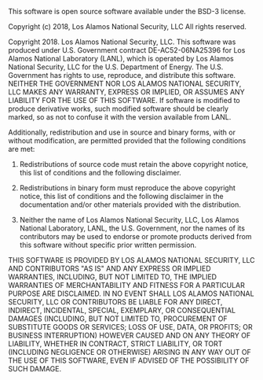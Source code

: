 This software is open source software available under the BSD-3 license.
 
Copyright (c) 2018, Los Alamos National Security, LLC
All rights reserved.
 
Copyright 2018. Los Alamos National Security, LLC. This software was produced under U.S. Government contract DE-AC52-06NA25396 for Los Alamos National Laboratory (LANL), which is operated by Los Alamos National Security, LLC for the U.S. Department of Energy. The U.S. Government has rights to use, reproduce, and distribute this software.  NEITHER THE GOVERNMENT NOR LOS ALAMOS NATIONAL SECURITY, LLC MAKES ANY WARRANTY, EXPRESS OR IMPLIED, OR ASSUMES ANY LIABILITY FOR THE USE OF THIS SOFTWARE.  If software is modified to produce derivative works, such modified software should be clearly marked, so as not to confuse it with the version available from LANL.
 
Additionally, redistribution and use in source and binary forms, with or without modification, 
are permitted provided that the following conditions are met:


1. Redistributions of source code must retain the above copyright notice, this list of conditions and the following disclaimer.


2. Redistributions in binary form must reproduce the above copyright notice, 
this list of conditions and the following disclaimer in the documentation and/or other materials provided with the distribution.


3. Neither the name of Los Alamos National Security, LLC, Los Alamos National Laboratory, LANL, the U.S. Government, 
nor the names of its contributors may be used to endorse or promote products derived from this software without specific prior written permission.
 

THIS SOFTWARE IS PROVIDED BY LOS ALAMOS NATIONAL SECURITY, LLC AND CONTRIBUTORS "AS IS" 
AND ANY EXPRESS OR IMPLIED WARRANTIES, INCLUDING, BUT NOT LIMITED TO, THE IMPLIED WARRANTIES 
OF MERCHANTABILITY AND FITNESS FOR A PARTICULAR PURPOSE ARE DISCLAIMED. IN NO EVENT SHALL 
LOS ALAMOS NATIONAL SECURITY, LLC OR CONTRIBUTORS BE LIABLE FOR ANY DIRECT, INDIRECT, INCIDENTAL, 
SPECIAL, EXEMPLARY, OR CONSEQUENTIAL DAMAGES (INCLUDING, BUT NOT LIMITED TO, PROCUREMENT OF SUBSTITUTE 
GOODS OR SERVICES; LOSS OF USE, DATA, OR PROFITS; OR BUSINESS INTERRUPTION) HOWEVER CAUSED AND ON ANY 
THEORY OF LIABILITY, WHETHER IN CONTRACT, STRICT LIABILITY, OR TORT (INCLUDING NEGLIGENCE OR OTHERWISE) 
ARISING IN ANY WAY OUT OF THE USE OF THIS SOFTWARE, EVEN IF ADVISED OF THE POSSIBILITY OF SUCH DAMAGE.
 
